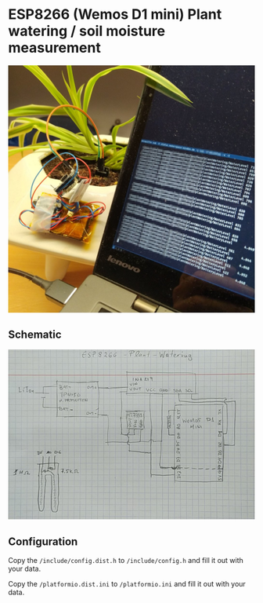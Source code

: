 # ESP8266 (Wemos D1 mini) Plant watering / soil moisture measurement

![Wemos D1 mini Soil moisture sensor](esp8266-plant-watering.jpg)


## Schematic

![Wemos D1 mini Soil moisture sensor schematic](esp8266-plant-watering-schematic.jpg)

## Configuration

Copy the `/include/config.dist.h` to `/include/config.h` and fill it out with your data.

Copy the `/platformio.dist.ini` to `/platformio.ini` and fill it out with your data.


